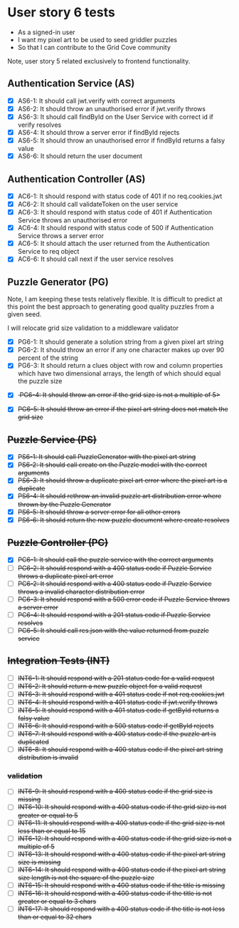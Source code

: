# User story 6 tests

- As a signed-in user
- I want my pixel art to be used to seed griddler puzzles
- So that I can contribute to the Grid Cove community

Note, user story 5 related exclusively to frontend functionality.

## Authentication Service (AS)

- [x] AS6-1: It should call jwt.verify with correct arguments
- [x] AS6-2: It should throw an unauthorised error if jwt.verify throws
- [x] AS6-3: It should call findById on the User Service with correct id if verify resolves
- [x] AS6-4: It should throw a server error if findById rejects
- [x] AS6-5: It should throw an unauthorised error if findById returns a falsy value
- [x] AS6-6: It should return the user document

## Authentication Controller (AS)

- [x] AC6-1: It should respond with status code of 401 if no req.cookies.jwt
- [x] AC6-2: It should call validateToken on the user service
- [x] AC6-3: It should respond with status code of 401 if Authentication Service throws an unauthorised error
- [x] AC6-4: It should respond with status code of 500 if Authentication Service throws a server error
- [x] AC6-5: It should attach the user returned from the Authentication Service to req object
- [x] AC6-6: It should call next if the user service resolves

## Puzzle Generator (PG)

Note, I am keeping these tests relatively flexible. It is difficult to predict at this point the best approach to generating good quality puzzles from a given seed.

I will relocate grid size validation to a middleware validator

- [x] PG6-1: It should generate a solution string from a given pixel art string
- [x] PG6-2: It should throw an error if any one character makes up over 90 percent of the string
- [x] PG6-3: It should return a clues object with row and column properties which have two dimensional arrays, the length of which should equal the puzzle size
<!-- markdownlint-disable-next-line -->
- [x] <s> PG6-4: It should throw an error if the grid size is not a multiple of 5></s>
<!-- markdownlint-disable-next-line -->
- [x] <s>PG6-5: It should throw an error if the pixel art string does not match the grid size<s>

## Puzzle Service (PS)

- [x] PS6-1: It should call PuzzleGenerator with the pixel art string
- [x] PS6-2: It should call create on the Puzzle model with the correct arguments
- [x] PS6-3: It should throw a duplicate pixel art error where the pixel art is a duplicate
- [x] PS6-4: It should rethrow an invalid puzzle art distribution error where thrown by the Puzzle Generator
- [x] PS6-5: It should throw a server error for all other errors
- [x] PS6-6: It should return the new puzzle document where create resolves

## Puzzle Controller (PC)

- [x] PC6-1: It should call the puzzle service with the correct arguments
- [ ] PC6-2: It should respond with a 400 status code if Puzzle Service throws a duplicate pixel art error
- [ ] PC6-2: It should respond with a 400 status code if Puzzle Service throws a invalid character distribution error
- [ ] PC6-3: It should respond with a 500 error code if Puzzle Service throws a server error
- [ ] PC6-4: It should respond with a 201 status code if Puzzle Service resolves
- [ ] PC6-5: It should call res.json with the value returned from puzzle service

## Integration Tests (INT)

- [ ] INT6-1: It should respond with a 201 status code for a valid request
- [ ] INT6-2: It should return a new puzzle object for a valid request
- [ ] INT6-3: It should respond with a 401 status code if not req.cookies.jwt
- [ ] INT6-4: It should respond with a 401 status code if jwt.verify throws
- [ ] INT6-5: It should respond with a 401 status code if getById returns a falsy value
- [ ] INT6-6: It should respond with a 500 status code if getById rejects
- [ ] INT6-7: It should respond with a 400 status code if the puzzle art is duplicated
- [ ] INT6-8: It should respond with a 400 status code if the pixel art string distribution is invalid

### validation

- [ ] INT6-9: It should respond with a 400 status code if the grid size is missing
- [ ] INT6-10: It should respond with a 400 status code if the grid size is not greater or equal to 5
- [ ] INT6-11: It should respond with a 400 status code if the grid size is not less than or equal to 15
- [ ] INT6-12: It should respond with a 400 status code if the grid size is not a multiple of 5
- [ ] INT6-13: It should respond with a 400 status code if the pixel art string size is missing
- [ ] INT6-14: It should respond with a 400 status code if the pixel art string size length is not the square of the puzzle size
- [ ] INT6-15: It should respond with a 400 status code if the title is missing
- [ ] INT6-16: It should respond with a 400 status code if the title is not greater or equal to 3 chars
- [ ] INT6-17: It should respond with a 400 status code if the title is not less than or equal to 32 chars
